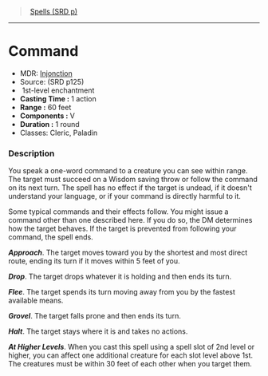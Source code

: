﻿---
!SpellItem
Family: SpellVO
Level: 1
Type: enchantment
CastingTime: 1 action
Range: 60 feet
Components: V
Duration: 1 round
Classes: Cleric, Paladin
Id: spells_vo.md#command
ParentLink: spells_vo.md#spells-srd-p
Name: Command
ParentName: Spells (SRD p)
NameLevel: 1
AltName: '[Injonction](hd_spells_injonction.md)'
Source: (SRD p125)
Attributes:
  Name: Command
  Markdown: >+
    # <!--Name-->Command<!--/Name-->


    - MDR: <!--AltName-->[Injonction](hd_spells_injonction.md)<!--/AltName-->

    - Source: <!--Source-->(SRD p125)<!--/Source-->

    -  <!--Level-->1<!--/Level-->st-level <!--Type-->enchantment<!--/Type-->

    - **Casting Time :** <!--CastingTime-->1 action<!--/CastingTime-->

    - **Range :** <!--Range-->60 feet<!--/Range-->

    - **Components :** <!--Components-->V<!--/Components-->

    - **Duration :** <!--Duration-->1 round<!--/Duration-->

    - Classes: <!--Classes-->Cleric, Paladin<!--/Classes-->


    ### Description


    You speak a one-word command to a creature you can see within range. The target must succeed on a Wisdom saving throw or follow the command on its next turn. The spell has no effect if the target is undead, if it doesn't understand your language, or if your command is directly harmful to it.


    Some typical commands and their effects follow. You might issue a command other than one described here. If you do so, the DM determines how the target behaves. If the target is prevented from following your command, the spell ends.


    **_Approach_**. The target moves toward you by the shortest and most direct route, ending its turn if it moves within 5 feet of you.


    **_Drop_**. The target drops whatever it is holding and then ends its turn.


    **_Flee_**. The target spends its turn moving away from you by the fastest available means.


    **_Grovel_**. The target falls prone and then ends its turn.


    **_Halt_**. The target stays where it is and takes no actions.


    **_At Higher Levels_**. When you cast this spell using a spell slot of 2nd level or higher, you can affect one additional creature for each slot level above 1st. The creatures must be within 30 feet of each other when you target them.

  AltName: '[Injonction](hd_spells_injonction.md)'
  Source: (SRD p125)
  Level: 1
  Type: enchantment
  CastingTime: 1 action
  Range: 60 feet
  Components: V
  Duration: 1 round
  Classes: Cleric, Paladin
AttributesDictionary: >+
  Name: Command

  Markdown: >+

    # <!--Name-->Command<!--/Name-->





    - MDR: <!--AltName-->[Injonction](hd_spells_injonction.md)<!--/AltName-->



    - Source: <!--Source-->(SRD p125)<!--/Source-->



    -  <!--Level-->1<!--/Level-->st-level <!--Type-->enchantment<!--/Type-->



    - **Casting Time :** <!--CastingTime-->1 action<!--/CastingTime-->



    - **Range :** <!--Range-->60 feet<!--/Range-->



    - **Components :** <!--Components-->V<!--/Components-->



    - **Duration :** <!--Duration-->1 round<!--/Duration-->



    - Classes: <!--Classes-->Cleric, Paladin<!--/Classes-->





    ### Description





    You speak a one-word command to a creature you can see within range. The target must succeed on a Wisdom saving throw or follow the command on its next turn. The spell has no effect if the target is undead, if it doesn't understand your language, or if your command is directly harmful to it.





    Some typical commands and their effects follow. You might issue a command other than one described here. If you do so, the DM determines how the target behaves. If the target is prevented from following your command, the spell ends.





    **_Approach_**. The target moves toward you by the shortest and most direct route, ending its turn if it moves within 5 feet of you.





    **_Drop_**. The target drops whatever it is holding and then ends its turn.





    **_Flee_**. The target spends its turn moving away from you by the fastest available means.





    **_Grovel_**. The target falls prone and then ends its turn.





    **_Halt_**. The target stays where it is and takes no actions.





    **_At Higher Levels_**. When you cast this spell using a spell slot of 2nd level or higher, you can affect one additional creature for each slot level above 1st. The creatures must be within 30 feet of each other when you target them.



  AltName: '[Injonction](hd_spells_injonction.md)'

  Source: (SRD p125)

  Level: 1

  Type: enchantment

  CastingTime: 1 action

  Range: 60 feet

  Components: V

  Duration: 1 round

  Classes: Cleric, Paladin

---
> [Spells (SRD p)](srd_spells.md)

---

# Command

- MDR: [Injonction](hd_spells_injonction.md)
- Source: (SRD p125)
-  1st-level enchantment
- **Casting Time :** 1 action
- **Range :** 60 feet
- **Components :** V
- **Duration :** 1 round
- Classes: Cleric, Paladin

### Description

You speak a one-word command to a creature you can see within range. The target must succeed on a Wisdom saving throw or follow the command on its next turn. The spell has no effect if the target is undead, if it doesn't understand your language, or if your command is directly harmful to it.

Some typical commands and their effects follow. You might issue a command other than one described here. If you do so, the DM determines how the target behaves. If the target is prevented from following your command, the spell ends.

**_Approach_**. The target moves toward you by the shortest and most direct route, ending its turn if it moves within 5 feet of you.

**_Drop_**. The target drops whatever it is holding and then ends its turn.

**_Flee_**. The target spends its turn moving away from you by the fastest available means.

**_Grovel_**. The target falls prone and then ends its turn.

**_Halt_**. The target stays where it is and takes no actions.

**_At Higher Levels_**. When you cast this spell using a spell slot of 2nd level or higher, you can affect one additional creature for each slot level above 1st. The creatures must be within 30 feet of each other when you target them.


